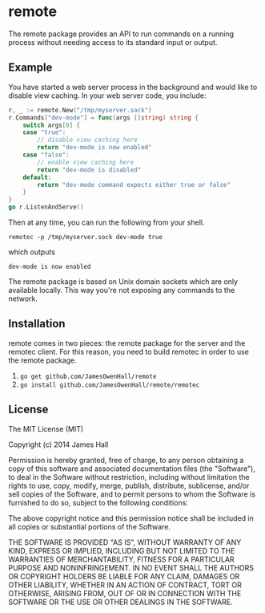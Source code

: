 # remote

The remote package provides an API to run commands on a running process without needing access to its standard input or output.

## Example

You have started a web server process in the background and would like to disable view caching.  In your web server code, you include:

```Go
r, _ := remote.New("/tmp/myserver.sock")
r.Commands["dev-mode"] = func(args []string) string {
    switch args[0] {
    case "true":
        // disable view caching here
        return "dev-mode is now enabled"
    case "false":
        // enable view caching here
        return "dev-mode is disabled"
    default:
        return "dev-mode command expects either true or false"
    }
}
go r.ListenAndServe()
```

Then at any time, you can run the following from your shell.

    remotec -p /tmp/myserver.sock dev-mode true

which outputs

    dev-mode is now enabled

The remote package is based on Unix domain sockets which are only available locally.  This way you're not exposing any commands to the network.

## Installation

remote comes in two pieces: the remote package for the server and the remotec client.  For this reason, you need to build remotec in order to use the remote package.

1. `go get github.com/JamesOwenHall/remote`
2. `go install github.com/JamesOwenHall/remote/remotec`


## License

The MIT License (MIT)

Copyright (c) 2014 James Hall

Permission is hereby granted, free of charge, to any person obtaining a copy
of this software and associated documentation files (the "Software"), to deal
in the Software without restriction, including without limitation the rights
to use, copy, modify, merge, publish, distribute, sublicense, and/or sell
copies of the Software, and to permit persons to whom the Software is
furnished to do so, subject to the following conditions:

The above copyright notice and this permission notice shall be included in
all copies or substantial portions of the Software.

THE SOFTWARE IS PROVIDED "AS IS", WITHOUT WARRANTY OF ANY KIND, EXPRESS OR
IMPLIED, INCLUDING BUT NOT LIMITED TO THE WARRANTIES OF MERCHANTABILITY,
FITNESS FOR A PARTICULAR PURPOSE AND NONINFRINGEMENT. IN NO EVENT SHALL THE
AUTHORS OR COPYRIGHT HOLDERS BE LIABLE FOR ANY CLAIM, DAMAGES OR OTHER
LIABILITY, WHETHER IN AN ACTION OF CONTRACT, TORT OR OTHERWISE, ARISING FROM,
OUT OF OR IN CONNECTION WITH THE SOFTWARE OR THE USE OR OTHER DEALINGS IN
THE SOFTWARE.
